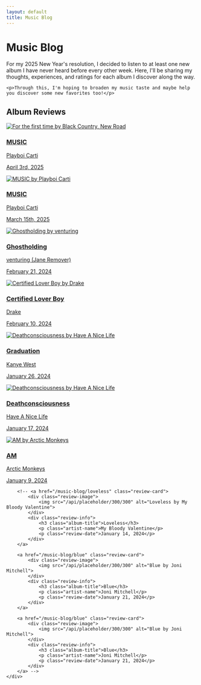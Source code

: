 ```yaml
---
layout: default
title: Music Blog
---
```


<div class="article-header">
    <h1>Music Blog</h1>
</div>

<div class="blog-intro">
    <p>For my 2025 New Year's resolution, I decided to listen to at least one new album I have never heard before every other week. Here, I'll be sharing my thoughts, experiences, and ratings for each album I discover along the way.</p>
    
    <p>Through this, I'm hoping to broaden my music taste and maybe help you discover some new favorites too!</p>
</div>

<section class="reviews-section">
    <h2>Album Reviews</h2>
    <div class="reviews-grid">
        <a href="/Blog/Reviews/BCNR-ForTheFirstTime" class="review-card">
            <div class="review-image">
                <img src="/Blog/AlbumCovers/BCNR-ForTheFirstTime.webp" alt="For the first time by Black Country, New Road">
            </div>
            <div class="review-info">
                <h3 class="album-title">MUSIC</h3>
                <p class="artist-name">Playboi Carti</p>
                <p class="review-date">April 3rd, 2025</p>
            </div>
        </a>
        <a href="/Blog/Reviews/PlayboiCarti-MUSIC" class="review-card">
            <div class="review-image">
                <img src="/Blog/AlbumCovers/PlayboiCarti-MUSIC.webp" alt="MUSIC by Playboi Carti">
            </div>
            <div class="review-info">
                <h3 class="album-title">MUSIC</h3>
                <p class="artist-name">Playboi Carti</p>
                <p class="review-date">March 15th, 2025</p>
            </div>
        </a>
        <a href="/Blog/Reviews/Venturing-Ghostholding" class="review-card">
            <div class="review-image">
                <img src="/Blog/AlbumCovers/Venturing-Ghostholding.jpg" alt="Ghostholding by venturing">
            </div>
            <div class="review-info">
                <h3 class="album-title">Ghostholding</h3>
                <p class="artist-name">venturing (Jane Remover)</p>
                <p class="review-date">February 21, 2024</p>
            </div>
        </a>
        <a href="/Blog/Reviews/Drake-CertifiedLoverBoy" class="review-card">
            <div class="review-image">
                <img src="/Blog/AlbumCovers/Drake-CertifiedLoverBoy.jpg" alt="Certified Lover Boy by Drake">
            </div>
            <div class="review-info">
                <h3 class="album-title">Certified Lover Boy</h3>
                <p class="artist-name">Drake</p>
                <p class="review-date">February 10, 2024</p>
            </div>
        </a>
        <a href="/Blog/Reviews/KanyeWest-Graduation" class="review-card">
            <div class="review-image">
                <img src="/Blog/AlbumCovers/KanyeWest-Graduation.jpg" alt="Deathconsciousness by Have A Nice Life">
            </div>
            <div class="review-info">
                <h3 class="album-title">Graduation</h3>
                <p class="artist-name">Kanye West</p>
                <p class="review-date">January 26, 2024</p>
            </div>
        </a>
        <a href="/Blog/Reviews/HaveANiceLife-Deathconsciousness" class="review-card">
            <div class="review-image">
                <img src="/Blog/AlbumCovers/HaveANiceLife-Deathconsciousness.jpg" alt="Deathconsciousness by Have A Nice Life">
            </div>
            <div class="review-info">
                <h3 class="album-title">Deathconsciousness</h3>
                <p class="artist-name">Have A Nice Life</p>
                <p class="review-date">January 17, 2024</p>
            </div>
        </a>
        <a href="/Blog/Reviews/ArcticMonkeys-AM" class="review-card">
            <div class="review-image">
                <img src="/Blog/AlbumCovers/ArcticMonkeys-AM.jpg" alt="AM by Arctic Monkeys">
            </div>
            <div class="review-info">
                <h3 class="album-title">AM</h3>
                <p class="artist-name">Arctic Monkeys</p>
                <p class="review-date">January 9, 2024</p>
            </div>
        </a>

        <!-- <a href="/music-blog/loveless" class="review-card">
            <div class="review-image">
                <img src="/api/placeholder/300/300" alt="Loveless by My Bloody Valentine">
            </div>
            <div class="review-info">
                <h3 class="album-title">Loveless</h3>
                <p class="artist-name">My Bloody Valentine</p>
                <p class="review-date">January 14, 2024</p>
            </div>
        </a>

        <a href="/music-blog/blue" class="review-card">
            <div class="review-image">
                <img src="/api/placeholder/300/300" alt="Blue by Joni Mitchell">
            </div>
            <div class="review-info">
                <h3 class="album-title">Blue</h3>
                <p class="artist-name">Joni Mitchell</p>
                <p class="review-date">January 21, 2024</p>
            </div>
        </a>

        <a href="/music-blog/blue" class="review-card">
            <div class="review-image">
                <img src="/api/placeholder/300/300" alt="Blue by Joni Mitchell">
            </div>
            <div class="review-info">
                <h3 class="album-title">Blue</h3>
                <p class="artist-name">Joni Mitchell</p>
                <p class="review-date">January 21, 2024</p>
            </div>
        </a> -->
    </div>
</section>